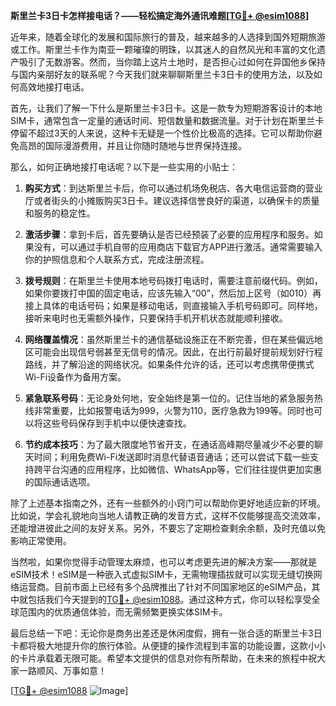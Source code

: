 **斯里兰卡3日卡怎样接电话？——轻松搞定海外通讯难题[[TG💪+ @esim1088](https://t.me/s/esim1088)]**

近年来，随着全球化的发展和国际旅行的普及，越来越多的人选择到国外短期旅游或工作。斯里兰卡作为南亚一颗璀璨的明珠，以其迷人的自然风光和丰富的文化遗产吸引了无数游客。然而，当你踏上这片土地时，是否担心过如何在异国他乡保持与国内亲朋好友的联系呢？今天我们就来聊聊斯里兰卡3日卡的使用方法，以及如何高效地接打电话。

首先，让我们了解一下什么是斯里兰卡3日卡。这是一款专为短期游客设计的本地SIM卡，通常包含一定量的通话时间、短信数量和数据流量。对于计划在斯里兰卡停留不超过3天的人来说，这种卡无疑是一个性价比极高的选择。它可以帮助你避免高昂的国际漫游费用，并且让你随时随地与世界保持连接。

那么，如何正确地接打电话呢？以下是一些实用的小贴士：

1. **购买方式**：到达斯里兰卡后，你可以通过机场免税店、各大电信运营商的营业厅或者街头的小摊贩购买3日卡。建议选择信誉良好的渠道，以确保卡的质量和服务的稳定性。

2. **激活步骤**：拿到卡后，首先要确认是否已经预装了必要的应用程序和服务。如果没有，可以通过手机自带的应用商店下载官方APP进行激活。通常需要输入你的护照信息和个人联系方式，完成注册流程。

3. **拨号规则**：在斯里兰卡使用本地号码拨打电话时，需要注意前缀代码。例如，如果你要拨打中国的固定电话，应该先输入“00”，然后加上区号（如010）再接上具体的电话号码；如果是移动电话，则直接输入手机号码即可。同样地，接听来电时也无需额外操作，只要保持手机开机状态就能顺利接收。

4. **网络覆盖情况**：虽然斯里兰卡的通信基础设施正在不断完善，但在某些偏远地区可能会出现信号弱甚至无信号的情况。因此，在出行前最好提前规划好行程路线，并了解沿途的网络状况。如果条件允许的话，还可以考虑携带便携式Wi-Fi设备作为备用方案。

5. **紧急联系号码**：无论身处何地，安全始终是第一位的。记住当地的紧急服务热线非常重要，比如报警电话为999，火警为110，医疗急救为199等。同时也可以将这些号码保存到手机中以便快速查找。

6. **节约成本技巧**：为了最大限度地节省开支，在通话高峰期尽量减少不必要的聊天时间；利用免费Wi-Fi发送即时消息代替语音通话；还可以尝试下载一些支持跨平台沟通的应用程序，比如微信、WhatsApp等，它们往往提供更加实惠的国际通话选项。

除了上述基本指南之外，还有一些额外的小窍门可以帮助你更好地适应新的环境。比如说，学会礼貌地向当地人请教正确的发音方式，这样不仅能够提高交流效率，还能增进彼此之间的友好关系。另外，不要忘了定期检查剩余余额，及时充值以免影响正常使用。

当然啦，如果你觉得手动管理太麻烦，也可以考虑更先进的解决方案——那就是eSIM技术！eSIM是一种嵌入式虚拟SIM卡，无需物理插拔就可以实现无缝切换网络运营商。目前市面上已经有多个品牌推出了针对不同国家地区的eSIM产品，其中就包括我们今天提到的[TG💪+ @esim1088](https://t.me/s/esim1088)。通过这种方式，你可以轻松享受全球范围内的优质通信体验，而无需频繁更换实体SIM卡。

最后总结一下吧：无论你是商务出差还是休闲度假，拥有一张合适的斯里兰卡3日卡都将极大地提升你的旅行体验。从便捷的操作流程到丰富的功能设置，这款小小的卡片承载着无限可能。希望本文提供的信息对你有所帮助，在未来的旅程中祝大家一路顺风、万事如意！

[[TG💪+ @esim1088](https://t.me/s/esim1088) ![Image](https://i.postimg.cc/4NQfJmqS/Snipaste-2025-05-13-00-14-12.png)]